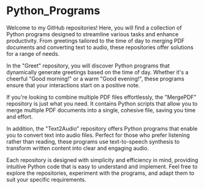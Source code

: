 # Python_Programs
Welcome to my GitHub repositories! Here, you will find a collection of Python programs designed to streamline various tasks and enhance productivity. From greetings tailored to the time of day to merging PDF documents and converting text to audio, these repositories offer solutions for a range of needs. 

In the "Greet" repository, you will discover Python programs that dynamically generate greetings based on the time of day. Whether it's a cheerful "Good morning!" or a warm "Good evening!", these programs ensure that your interactions start on a positive note.

If you're looking to combine multiple PDF files effortlessly, the "MergePDF" repository is just what you need. It contains Python scripts that allow you to merge multiple PDF documents into a single, cohesive file, saving you time and effort.

In addition, the "Text2Audio" repository offers Python programs that enable you to convert text into audio files. Perfect for those who prefer listening rather than reading, these programs use text-to-speech synthesis to transform written content into clear and engaging audio.

Each repository is designed with simplicity and efficiency in mind, providing intuitive Python code that is easy to understand and implement. Feel free to explore the repositories, experiment with the programs, and adapt them to suit your specific requirements.

